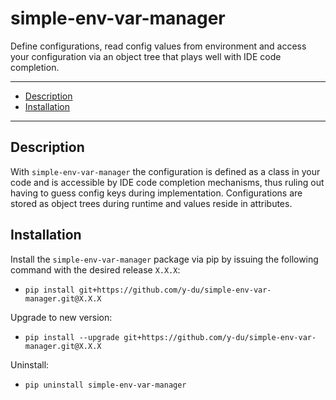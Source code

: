 simple-env-var-manager
=======

Define configurations, read config values from environment and access your configuration via an object tree that plays well with IDE code completion.

---

+ [Description](#description)
+ [Installation](#installation)

---

Description
---

With `simple-env-var-manager` the configuration is defined as a class in your code and is accessible by IDE code completion mechanisms, thus ruling out having to guess config keys during implementation.
Configurations are stored as object trees during runtime and values reside in attributes.

Installation
----

Install the `simple-env-var-manager` package via pip by issuing the following command with the desired release `X.X.X`: 

- `pip install git+https://github.com/y-du/simple-env-var-manager.git@X.X.X` 

Upgrade to new version: 

- `pip install --upgrade git+https://github.com/y-du/simple-env-var-manager.git@X.X.X`

Uninstall: 

- `pip uninstall simple-env-var-manager`
